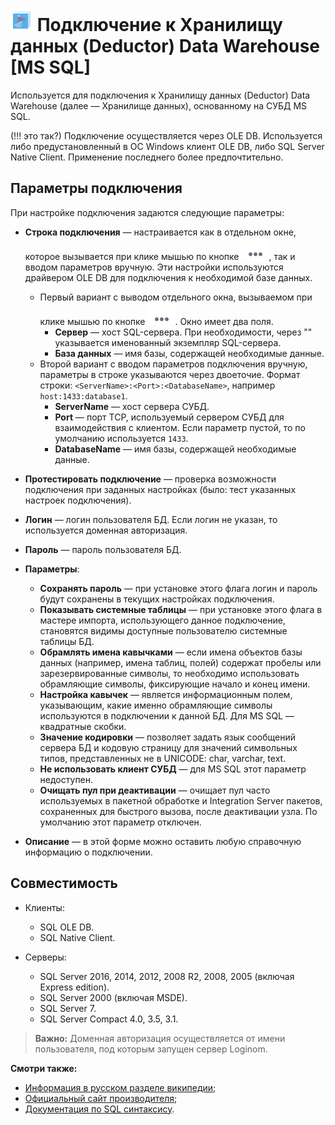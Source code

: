 # ![wh-mssql](../../../images/icons/data-sources/wh-mssql_default.svg) Подключение к Хранилищу данных (Deductor) Data Warehouse [MS SQL]

Используется для подключения к Хранилищу данных (Deductor) Data Warehouse (далее — Хранилище данных), основанному на СУБД MS SQL.

(!!! это так?) Подключение осуществляется через OLE DB. Используется либо предустановленный в ОС Windows клиент OLE DB, либо SQL Server Native Client. Применение последнего более предпочтительно.

## Параметры подключения

При настройке подключения задаются следующие параметры:

* **Строка подключения** — настраивается как в отдельном окне, которое вызывается при клике мышью по кнопке ![уточнить](../../../images/extjs-theme/form/open-trigger/open-trigger_default.svg), так и вводом параметров вручную. Эти настройки используются драйвером OLE DB для подключения к необходимой базе данных.
  * Первый вариант с выводом отдельного окна, вызываемом при клике мышью по кнопке ![уточнить](../../../images/extjs-theme/form/open-trigger/open-trigger_default.svg). Окно имеет два поля.
    * **Сервер** — хост SQL-сервера. При необходимости, через "" указывается именованный экземпляр SQL-сервера.
    * **База данных** — имя базы, содержащей необходимые данные.
  * Второй вариант с вводом параметров подключения вручную, параметры в строке указываются через двоеточие. Формат строки: `<ServerName>:<Port>:<DatabaseName>`, например `host:1433:database1`.
    * **ServerName** — хост сервера СУБД.
    * **Port** — порт TCP, используемый сервером СУБД для взаимодействия с клиентом. Если параметр пустой, то по умолчанию используется `1433`.
    * **DatabaseName** — имя базы, содержащей необходимые данные.
* **Протестировать подключение** — проверка возможности подключения при заданных настройках (было: тест указанных настроек подключения).
* **Логин** — логин пользователя БД. Если логин не указан, то используется доменная авторизация.
* **Пароль** — пароль пользователя БД.

* **Параметры**:
  * **Сохранять пароль** — при установке этого флага логин и пароль будут сохранены в текущих настройках подключения.
  * **Показывать системные таблицы** — при установке этого флага в мастере импорта, использующего данное подключение, становятся видимы доступные пользователю системные таблицы БД.
  * **Обрамлять имена кавычками** — если имена объектов базы данных (например, имена таблиц, полей) содержат   пробелы или зарезервированные символы, то необходимо использовать обрамляющие символы, фиксирующие начало и   конец имени.
  * **Настройка кавычек** — является информационным полем, указывающим, какие именно обрамляющие символы   используются в подключении к данной БД. Для MS SQL — квадратные скобки.
  * **Значение кодировки** — позволяет задать язык сообщений сервера БД и кодовую страницу для значений   символьных типов, представленных не в UNICODE: char, varchar, text.
  * **Не использовать клиент СУБД** — для MS SQL этот параметр недоступен.
  * **Очищать пул при деактивации** — очищает пул часто используемых в пакетной обработке и Integration Server   пакетов, сохраненных для быстрого вызова, после деактивации узла. По умолчанию этот параметр отключен.

* **Описание** — в этой форме можно оставить любую справочную информацию о подключении.

## Совместимость

* Клиенты:
  * SQL OLE DB.
  * SQL Native Client.

* Серверы:
  * SQL Server 2016, 2014, 2012, 2008 R2, 2008, 2005 (включая Express edition).
  * SQL Server 2000 (включая MSDE).
  * SQL Server 7.
  * SQL Server Compact 4.0, 3.5, 3.1.

> **Важно:** Доменная авторизация осуществляется от имени пользователя, под которым запущен сервер Loginom.

**Смотри также:**

* [Информация в русском разделе википедии](https://ru.wikipedia.org/wiki/Microsoft_SQL_Server);
* [Официальный сайт производителя](https://www.microsoft.com/ru-ru/sql-server);
* [Документация по SQL синтаксису](https://docs.microsoft.com/ru-ru/sql/t-sql/queries/queries).
